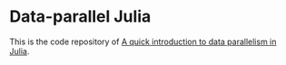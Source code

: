 # Data-parallel Julia

This is the code repository of
[A quick introduction to data parallelism in Julia](https://juliafolds.github.io/data-parallel/tutorials/quick-introduction/).
